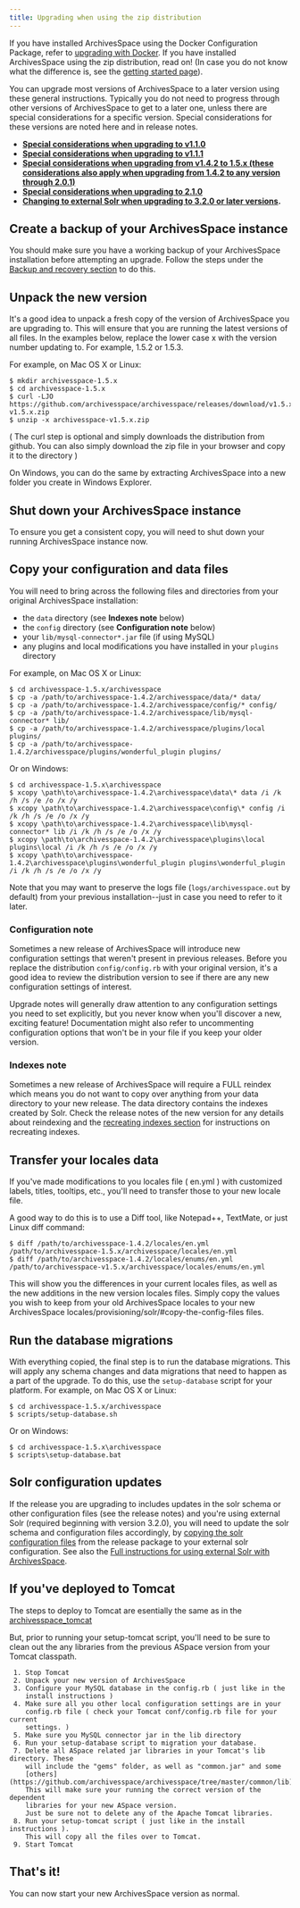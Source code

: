 ```yaml
---
title: Upgrading when using the zip distribution
---
```


If you have installed ArchivesSpace using the Docker Configuration Package, refer to [upgrading with Docker](/administration/docker/#upgrading). If you have installed ArchivesSpace using the zip distribution, read on! (In case you do not know what the difference is, see the [getting started page](/administration/getting_started/#two-ways-to-get-up-and-running)).

You can upgrade most versions of ArchivesSpace to a later version using these general instructions. Typically you do not need to progress through other versions of ArchivesSpace to get to a later one, unless there are special considerations for a specific version. Special considerations for these versions are noted here and in release notes.

- **[Special considerations when upgrading to v1.1.0](/administration/upgrading_1_1_0)**
- **[Special considerations when upgrading to v1.1.1](/administration/upgrading_1_1_1)**
- **[Special considerations when upgrading from v1.4.2 to 1.5.x (these considerations also apply when upgrading from 1.4.2 to any version through 2.0.1)](/administration/upgrading_1_5_0)**
- **[Special considerations when upgrading to 2.1.0](/administration/upgrading_2_1_0)**
- **[Changing to external Solr when upgrading to 3.2.0 or later versions](https://docs.archivesspace.org/provisioning/solr/).**

## Create a backup of your ArchivesSpace instance

You should make sure you have a working backup of your ArchivesSpace
installation before attempting an upgrade. Follow the steps
under the [Backup and recovery section](/administration/backup) to do this.

## Unpack the new version

It's a good idea to unpack a fresh copy of the version of
ArchivesSpace you are upgrading to. This will ensure that you are
running the latest versions of all files. In the examples below,
replace the lower case x with the version number updating to. For example,
1.5.2 or 1.5.3.

For example, on Mac OS X or Linux:
```shell
$ mkdir archivesspace-1.5.x
$ cd archivesspace-1.5.x
$ curl -LJO https://github.com/archivesspace/archivesspace/releases/download/v1.5.x/archivesspace-v1.5.x.zip
$ unzip -x archivesspace-v1.5.x.zip
```
( The curl step is optional and simply downloads the distribution from github. You can also
simply download the zip file in your browser and copy it to the directory )

On Windows, you can do the same by extracting ArchivesSpace into a new
folder you create in Windows Explorer.

## Shut down your ArchivesSpace instance

To ensure you get a consistent copy, you will need to shut down your
running ArchivesSpace instance now.

## Copy your configuration and data files

You will need to bring across the following files and directories from
your original ArchivesSpace installation:

- the `data` directory (see **Indexes note** below)
- the `config` directory (see **Configuration note** below)
- your `lib/mysql-connector*.jar` file (if using MySQL)
- any plugins and local modifications you have installed in your `plugins` directory

For example, on Mac OS X or Linux:
```shell
$ cd archivesspace-1.5.x/archivesspace
$ cp -a /path/to/archivesspace-1.4.2/archivesspace/data/* data/
$ cp -a /path/to/archivesspace-1.4.2/archivesspace/config/* config/
$ cp -a /path/to/archivesspace-1.4.2/archivesspace/lib/mysql-connector* lib/
$ cp -a /path/to/archivesspace-1.4.2/archivesspace/plugins/local plugins/
$ cp -a /path/to/archivesspace-1.4.2/archivesspace/plugins/wonderful_plugin plugins/
```
Or on Windows:
```
$ cd archivesspace-1.5.x\archivesspace
$ xcopy \path\to\archivesspace-1.4.2\archivesspace\data\* data /i /k /h /s /e /o /x /y
$ xcopy \path\to\archivesspace-1.4.2\archivesspace\config\* config /i /k /h /s /e /o /x /y
$ xcopy \path\to\archivesspace-1.4.2\archivesspace\lib\mysql-connector* lib /i /k /h /s /e /o /x /y
$ xcopy \path\to\archivesspace-1.4.2\archivesspace\plugins\local plugins\local /i /k /h /s /e /o /x /y
$ xcopy \path\to\archivesspace-1.4.2\archivesspace\plugins\wonderful_plugin plugins\wonderful_plugin /i /k /h /s /e /o /x /y
```
Note that you may want to preserve the logs file (`logs/archivesspace.out`
by default) from your previous installation--just in case you need to
refer to it later.

### Configuration note

Sometimes a new release of ArchivesSpace will introduce new
configuration settings that weren't present in previous releases.
Before you replace the distribution `config/config.rb` with your
original version, it's a good idea to review the distribution version
to see if there are any new configuration settings of interest.

Upgrade notes will generally draw attention to any configuration
settings you need to set explicitly, but you never know when you'll
discover a new, exciting feature! Documentation might also refer to
uncommenting configuration options that won't be in your file if you
keep your older version.

### Indexes note

Sometimes a new release of ArchivesSpace will require a FULL reindex
which means you do not want to copy over anything from your data directory
to your new release. The data directory contains the indexes created by Solr.
Check the release notes of the new version for any details about reindexing and
the [recreating indexes section](/administration/indexes/) for instructions on recreating indexes.

## Transfer your locales data

If you've made modifications to you locales file ( en.yml ) with customized
labels, titles, tooltips, etc., you'll need to transfer those to your new
locale file.

A good way to do this is to use a Diff tool, like Notepad++, TextMate, or just
Linux diff command:
```shell
$ diff /path/to/archivesspace-1.4.2/locales/en.yml /path/to/archivesspace-1.5.x/archivesspace/locales/en.yml
$ diff /path/to/archivesspace-1.4.2/locales/enums/en.yml /path/to/archivesspace-v1.5.x/archivesspace/locales/enums/en.yml
```
This will show you the differences in your current locales files, as well as the
new additions in the new version locales files. Simply copy the values you wish
to keep from your old ArchivesSpace locales to your new ArchivesSpace locales/provisioning/solr/#copy-the-config-files
files.

## Run the database migrations

With everything copied, the final step is to run the database
migrations. This will apply any schema changes and data migrations
that need to happen as a part of the upgrade. To do this, use the
`setup-database` script for your platform. For example, on Mac OS X
or Linux:
```shell
$ cd archivesspace-1.5.x/archivesspace
$ scripts/setup-database.sh
```
Or on Windows:
```shell
$ cd archivesspace-1.5.x\archivesspace
$ scripts\setup-database.bat
```
## Solr configuration updates

If the release you are upgrading to includes updates in the solr schema or other configuration files (see the release notes)
and you're using external Solr (required beginning with version 3.2.0), you will need to update the solr schema and configuration files
accordingly, by [copying the solr configuration files](/provisioning/solr/#copy-the-config-files) from the release package to your external solr configuration.
See also the [Full instructions for using external Solr with ArchivesSpace](/provisioning/solr).

## If you've deployed to Tomcat

The steps to deploy to Tomcat are esentially the same as in the
[archivesspace_tomcat](https://github.com/archivesspace-labs/archivesspace_tomcat)

But, prior to running your setup-tomcat script, you'll need to be sure to clean out the
any libraries from the previous ASpace version from your Tomcat classpath.

     1. Stop Tomcat
     2. Unpack your new version of ArchivesSpace
     3. Configure your MySQL database in the config.rb ( just like in the
        install instructions )
     4. Make sure all you other local configuration settings are in your
        config.rb file ( check your Tomcat conf/config.rb file for your current
        settings. )
     5. Make sure you MySQL connector jar in the lib directory
     6. Run your setup-database script to migration your database.
     7. Delete all ASpace related jar libraries in your Tomcat's lib directory. These
        will include the "gems" folder, as well as "common.jar" and some
        [others](https://github.com/archivesspace/archivesspace/tree/master/common/lib).
        This will make sure your running the correct version of the dependent
        libraries for your new ASpace version.
        Just be sure not to delete any of the Apache Tomcat libraries.
     8. Run your setup-tomcat script ( just like in the install instructions ).
        This will copy all the files over to Tomcat.
     9. Start Tomcat

## That's it!

You can now start your new ArchivesSpace version as normal.

